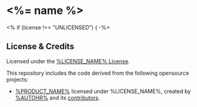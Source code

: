 # <%= name %>

<% if (license !== "UNLICENSED") { -%>
## License & Credits

Licensed under the [%LICENSE_NAME% License](./LICENSE.txt).

This repository includes the code derived from the following opensource projects:

- [%PRODUCT_NAME%](https://github.com/%ORG_OR_USER%/%REPO%) licensed under %LICENSE_NAME%, created by [%AUTOHR%](%https://author-page.example.com%) and its [contributors](https://github.com/%ORG_OR_USER%/%REPO%/graphs/contributors).
